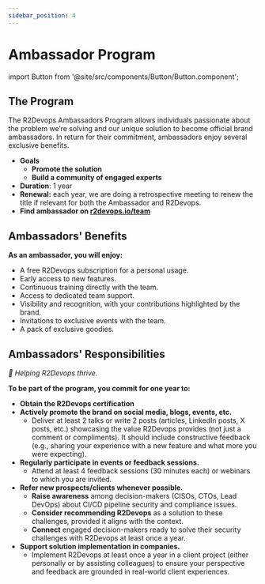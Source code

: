 ```yaml
---
sidebar_position: 4
---
```


# Ambassador Program

import Button from '@site/src/components/Button/Button.component';

## The Program

The R2Devops Ambassadors Program allows individuals passionate about the
problem we’re solving and our unique solution to become official brand
ambassadors. In return for their commitment, ambassadors enjoy several
exclusive benefits.

- **Goals**
    - **Promote the solution**
    - **Build a community of engaged experts**
- **Duration**: 1 year
- **Renewal:** each year, we are doing a retrospective meeting to renew the
  title if relevant for both the Ambassador and R2Devops.
- **Find ambassador on [r2devops.io/team](https://r2devops.io/team)**

## Ambassadors' Benefits

**As an ambassador, you will enjoy:**

- A free R2Devops subscription for a personal usage.
- Early access to new features.
- Continuous training directly with the team.
- Access to dedicated team support.
- Visibility and recognition, with your contributions highlighted by the brand.
- Invitations to exclusive events with the team.
- A pack of exclusive goodies.

## Ambassadors' Responsibilities

*💎 Helping R2Devops thrive.*

**To be part of the program, you commit for one year to:**

- **Obtain the R2Devops certification**
- **Actively promote the brand on social media, blogs, events, etc.**
    - Deliver at least 2 talks or write 2 posts (articles, LinkedIn posts, X
      posts, etc.) showcasing the value R2Devops provides (not just a comment
      or compliments). It should include constructive feedback (e.g., sharing
      your experience with a new feature and what more you were expecting).
- **Regularly participate in events or feedback sessions.**
    - Attend at least 4 feedback sessions (30 minutes each) or webinars to
      which you are invited.
- **Refer new prospects/clients whenever possible.**
    - **Raise awareness** among decision-makers (CISOs, CTOs, Lead DevOps)
      about CI/CD pipeline security and compliance issues.
    - **Consider recommending R2Devops** as a solution to these challenges,
      provided it aligns with the context.
    - **Connect** engaged decision-makers ready to solve their security
      challenges with R2Devops at least once a year.
- **Support solution implementation in companies.**
    - Implement R2Devops at least once a year in a client project (either
      personally or by assisting colleagues) to ensure your perspective and
      feedback are grounded in real-world client experiences.
